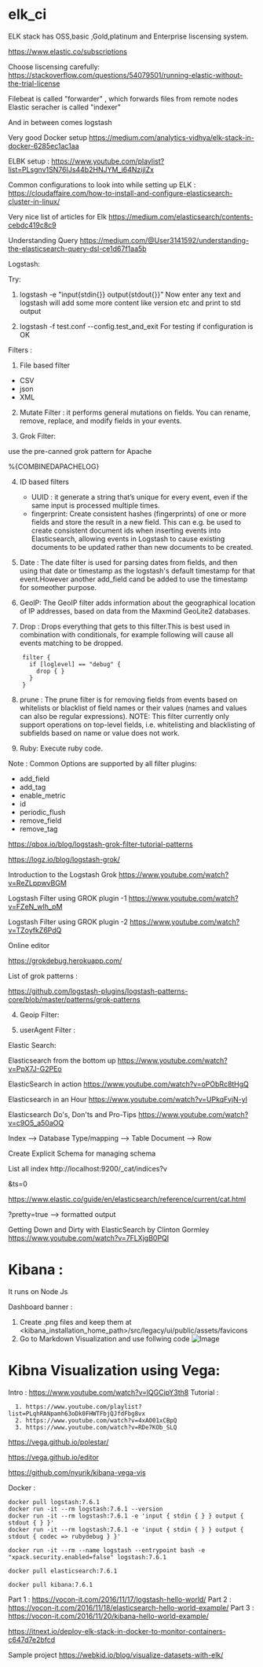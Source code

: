 # elk_ci

ELK stack has OSS,basic ,Gold,platinum and Enterprise liscensing system.

https://www.elastic.co/subscriptions

Choose liscensing carefully:
https://stackoverflow.com/questions/54079501/running-elastic-without-the-trial-license

Filebeat is called "forwarder" , which forwards files from remote nodes
Elastic seracher is called "indexer"

And in between comes logstash

Very good Docker setup 
https://medium.com/analytics-vidhya/elk-stack-in-docker-6285ec1ac1aa


ELBK setup :
https://www.youtube.com/playlist?list=PLsgnv1SN76IJs44b2HNJYM_i64NzijlZx

Common configurations to look into while setting up ELK :
https://cloudaffaire.com/how-to-install-and-configure-elasticsearch-cluster-in-linux/

Very nice list of articles for Elk
https://medium.com/elasticsearch/contents-cebdc419c8c9

Understanding Query
https://medium.com/@User3141592/understanding-the-elasticsearch-query-dsl-ce1d67f1aa5b


Logstash:

Try:

1. logstash -e "input{stdin{}} output{stdout{}}"
   Now enter any text and logstash will add some more content like version etc and print to std output
   
2. logstash -f test.conf --config.test_and_exit 
    For testing if configuration is OK


Filters :

1. File based filter
  - CSV 
  - json
  - XML


2. Mutate Filter : it performs general mutations on fields. You can rename, remove, replace, and modify fields in your events.

3. Grok Filter:

use the pre-canned grok pattern for Apache

%{COMBINEDAPACHELOG}


4. ID based filters
   - UUID : it generate a string that’s unique for every event, even if the same input is processed multiple times.
   - fingerprint: Create consistent hashes (fingerprints) of one or more fields and store the result in a new field. This can e.g. be used to create consistent document ids when inserting events into Elasticsearch, allowing events in Logstash to cause existing documents to be updated rather than new documents to be created.

5. Date : The date filter is used for parsing dates from fields, and then using that date or timestamp as the logstash's default timestamp for that event.However another add_field cand be added to use the timestamp for someother purpose.

6. GeoIP: The GeoIP filter adds information about the geographical location of IP addresses, based on data from the Maxmind GeoLite2 databases.

7. Drop : Drops everything that gets to this filter.This is best used in combination with conditionals, for example following will cause all events matching to be dropped.
```
    filter {
      if [loglevel] == "debug" {
        drop { }
      }
    }
```
8. prune : The prune filter is for removing fields from events based on whitelists or blacklist of field names or their values (names and values can also be regular expressions).
           NOTE: This filter currently only support operations on top-level fields, i.e. whitelisting and blacklisting of subfields based on name or value does not work.

5. Ruby: Execute ruby code.


Note : Common Options are supported by all filter plugins:
- add_field
- add_tag
- enable_metric
- id
- periodic_flush
- remove_field
- remove_tag

https://qbox.io/blog/logstash-grok-filter-tutorial-patterns

https://logz.io/blog/logstash-grok/


Introduction to the Logstash Grok
https://www.youtube.com/watch?v=ReZLppwvBGM

 Logstash Filter using GROK plugin -1
https://www.youtube.com/watch?v=FZeN_wIh_pM

 Logstash Filter using GROK plugin -2
https://www.youtube.com/watch?v=TZoyfkZ6PdQ


Online editor

https://grokdebug.herokuapp.com/

List of grok patterns :

https://github.com/logstash-plugins/logstash-patterns-core/blob/master/patterns/grok-patterns

4. Geoip Filter:

5. userAgent Filter :





Elastic Search:

Elasticsearch from the bottom up
https://www.youtube.com/watch?v=PpX7J-G2PEo

ElasticSearch in action
https://www.youtube.com/watch?v=oPObRc8tHgQ

Elasticsearch in an Hour
https://www.youtube.com/watch?v=UPkqFvjN-yI

Elasticsearch Do's, Don'ts and Pro-Tips
https://www.youtube.com/watch?v=c9O5_a50aOQ

Index 				--> Database
Type/mapping  		--> Table
Document 			--> Row

Create Explicit Schema for managing schema

List all index
http://localhost:9200/_cat/indices?v

&ts=0

https://www.elastic.co/guide/en/elasticsearch/reference/current/cat.html

?pretty=true --> formatted output 


Getting Down and Dirty with ElasticSearch by Clinton Gormley
https://www.youtube.com/watch?v=7FLXjgB0PQI


# Kibana :
  It runs on Node Js
  
  
Dashboard banner :
1. Create .png files and keep them at <kibana_installation_home_path>/src/legacy/ui/public/assets/favicons
2. Go to Markdown Visualization and use follwing code 
     ![Image](http://kibana_IP:5601/ui/favicons/setup.png)

  
  
  
# Kibna Visualization using Vega:

Intro : https://www.youtube.com/watch?v=lQGCipY3th8
Tutorial : 
       
      1. https://www.youtube.com/playlist?list=PLqhRANpamh63oDk0FHWTFbjQJfdFbg8vx
	  2. https://www.youtube.com/watch?v=4xAO01xCBpQ
	  3. https://www.youtube.com/watch?v=RDe7KOb_SLQ

https://vega.github.io/polestar/

https://vega.github.io/editor  


https://github.com/nyurik/kibana-vega-vis
  
Docker :
```
docker pull logstash:7.6.1
docker run -it --rm logstash:7.6.1 --version
docker run -it --rm logstash:7.6.1 -e 'input { stdin { } } output { stdout { } }'
docker run -it --rm logstash:7.6.1 -e 'input { stdin { } } output { stdout { codec => rubydebug } }'

docker run -it --rm --name logstash --entrypoint bash -e "xpack.security.enabled=false" logstash:7.6.1
```


```
docker pull elasticsearch:7.6.1

```

```
docker pull kibana:7.6.1
```
Part 1 : https://vocon-it.com/2016/11/17/logstash-hello-world/
Part 2 : https://vocon-it.com/2016/11/18/elasticsearch-hello-world-example/
Part 3 : https://vocon-it.com/2016/11/20/kibana-hello-world-example/

https://itnext.io/deploy-elk-stack-in-docker-to-monitor-containers-c647d7e2bfcd

  
  
Sample project 
https://webkid.io/blog/visualize-datasets-with-elk/  